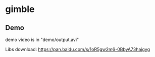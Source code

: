 # gimble
## Demo
demo video is in "demo/output.avi"

Libs download: https://pan.baidu.com/s/1oR5gw2m6-0BbyA73haigyg
